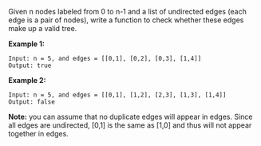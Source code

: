 Given n nodes labeled from 0 to n-1 and a list of undirected edges (each edge is a pair of nodes), write a function to check whether these edges make up a valid tree.

**Example 1:**
```
Input: n = 5, and edges = [[0,1], [0,2], [0,3], [1,4]]
Output: true
```
**Example 2:**
```
Input: n = 5, and edges = [[0,1], [1,2], [2,3], [1,3], [1,4]]
Output: false
```
**Note:** you can assume that no duplicate edges will appear in edges. Since all edges are undirected, [0,1] is the same as [1,0] and thus will not appear together in edges.